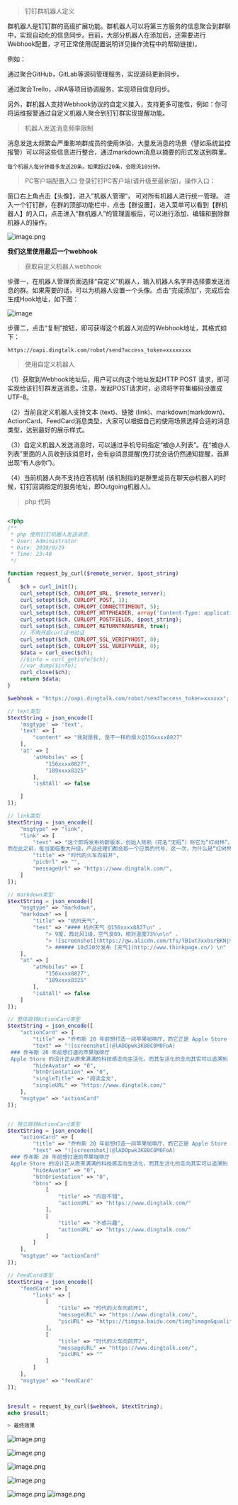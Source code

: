 
> 钉钉群机器人定义

群机器人是钉钉群的高级扩展功能。群机器人可以将第三方服务的信息聚合到群聊中，实现自动化的信息同步。目前，大部分机器人在添加后，还需要进行Webhook配置，才可正常使用(配置说明详见操作流程中的帮助链接)。

例如：

通过聚合GitHub，GitLab等源码管理服务，实现源码更新同步。

通过聚合Trello，JIRA等项目协调服务，实现项目信息同步。

另外，群机器人支持Webhook协议的自定义接入，支持更多可能性，例如：你可将运维报警通过自定义机器人聚合到钉钉群实现提醒功能。

>  机器人发送消息频率限制

消息发送太频繁会严重影响群成员的使用体验，大量发消息的场景（譬如系统监控报警）可以将这些信息进行整合，通过markdown消息以摘要的形式发送到群里。

`每个机器人每分钟最多发送20条。如果超过20条，会限流10分钟。`

>  PC客户端配置入口
登录钉钉PC客户端(请升级至最新版)，操作入口：

窗口右上角点击【头像】，进入”机器人管理“， 可对所有机器人进行统一管理。
进入一个钉钉群，在群的顶部功能栏中，点击【群设置】，进入菜单可以看到【群机器人】的入口，点击进入“群机器人”的管理面板后，可以进行添加、编辑和删除群机器人的操作。

![image.png](https://upload-images.jianshu.io/upload_images/1779921-8d397b4dea70a3ba.png?imageMogr2/auto-orient/strip%7CimageView2/2/w/1240)

**我们这里使用最后一个webhook**

>   获取自定义机器人webhook

步骤一，在机器人管理页面选择“自定义”机器人，输入机器人名字并选择要发送消息的群。如果需要的话，可以为机器人设置一个头像。点击“完成添加”，完成后会生成Hook地址，如下图：

![image](https://upload-images.jianshu.io/upload_images/1779921-3494a7128fabfb08?imageMogr2/auto-orient/strip%7CimageView2/2/w/1240)

步骤二，点击“复制”按钮，即可获得这个机器人对应的Webhook地址，其格式如下：

```
https://oapi.dingtalk.com/robot/send?access_token=xxxxxxxx
```
>  使用自定义机器人

（1）获取到Webhook地址后，用户可以向这个地址发起HTTP POST 请求，即可实现给该钉钉群发送消息。注意，发起POST请求时，必须将字符集编码设置成UTF-8。

（2）当前自定义机器人支持文本 (text)、链接 (link)、markdown(markdown)、ActionCard、FeedCard消息类型，大家可以根据自己的使用场景选择合适的消息类型，达到最好的展示样式。

（3）自定义机器人发送消息时，可以通过手机号码指定“被@人列表”。在“被@人列表”里面的人员收到该消息时，会有@消息提醒(免打扰会话仍然通知提醒，首屏出现“有人@你”)。

（4）当前机器人尚不支持应答机制 (该机制指的是群里成员在聊天@机器人的时候，钉钉回调指定的服务地址，即Outgoing机器人)。


>  php 代码

```php

<?php
/**
 * php 使用钉钉机器人发送消息.
 * User: Administrator
 * Date: 2019/8/29
 * Time: 23:40
 */

function request_by_curl($remote_server, $post_string)
{
    $ch = curl_init();
    curl_setopt($ch, CURLOPT_URL, $remote_server);
    curl_setopt($ch, CURLOPT_POST, 1);
    curl_setopt($ch, CURLOPT_CONNECTTIMEOUT, 5);
    curl_setopt($ch, CURLOPT_HTTPHEADER, array('Content-Type: application/json;charset=utf-8'));
    curl_setopt($ch, CURLOPT_POSTFIELDS, $post_string);
    curl_setopt($ch, CURLOPT_RETURNTRANSFER, true);
    // 不用开启curl证书验证
    curl_setopt($ch, CURLOPT_SSL_VERIFYHOST, 0);
    curl_setopt($ch, CURLOPT_SSL_VERIFYPEER, 0);
    $data = curl_exec($ch);
    //$info = curl_getinfo($ch);
    //var_dump($info);
    curl_close($ch);
    return $data;
}

$webhook = "https://oapi.dingtalk.com/robot/send?access_token=xxxxxx";

// text类型
$textString = json_encode([
    'msgtype' => 'text',
    'text' => [
        "content" => "我就是我, 是不一样的烟火@156xxxx8827"
    ],
    'at' => [
        'atMobiles' => [
            "156xxxx8827",
            "189xxxx8325"
        ],
        'isAtAll' => false

    ]
]);

// link类型
$textString = json_encode([
    "msgtype" => "link",
    "link" => [
        "text" => "这个即将发布的新版本，创始人陈航（花名“无招”）称它为“红树林”。
而在此之前，每当面临重大升级，产品经理们都会取一个应景的代号，这一次，为什么是“红树林”？",
        "title" => "时代的火车向前开",
        "picUrl" => "",
        "messageUrl" => "https://www.dingtalk.com/",
    ]
]);

// markdown类型
$textString = json_encode([
    "msgtype" => "markdown",
    "markdown" => [
        "title" => "杭州天气",
        "text" => "#### 杭州天气 @156xxxx8827\n" .
            "> 9度，西北风1级，空气良89，相对温度73%\n\n" .
            "> ![screenshot](https://gw.alicdn.com/tfs/TB1ut3xxbsrBKNjSZFpXXcXhFXa-846-786.png)\n" .
            "> ###### 10点20分发布 [天气](http://www.thinkpage.cn/) \n"
    ],
    "at" => [
        "atMobiles" => [
            "156xxxx8827",
            "189xxxx8325"
        ],
        "isAtAll" => false
    ]
]);

// 整体跳转ActionCard类型
$textString = json_encode([
    "actionCard" => [
        "title" => "乔布斯 20 年前想打造一间苹果咖啡厅，而它正是 Apple Store 的前身",
        "text" => "![screenshot](@lADOpwk3K80C0M0FoA) 
 ### 乔布斯 20 年前想打造的苹果咖啡厅 
 Apple Store 的设计正从原来满满的科技感走向生活化，而其生活化的走向其实可以追溯到 20 年前苹果一个建立咖啡馆的计划",
        "hideAvatar" => "0",
        "btnOrientation" => "0",
        "singleTitle" => "阅读全文",
        "singleURL" => "https://www.dingtalk.com/"
    ],
    "msgtype" => "actionCard"
]);


// 独立跳转ActionCard类型
$textString = json_encode([
    "actionCard" => [
        "title" => "乔布斯 20 年前想打造一间苹果咖啡厅，而它正是 Apple Store 的前身",
        "text" => "![screenshot](@lADOpwk3K80C0M0FoA) 
 ### 乔布斯 20 年前想打造的苹果咖啡厅 
 Apple Store 的设计正从原来满满的科技感走向生活化，而其生活化的走向其实可以追溯到 20 年前苹果一个建立咖啡馆的计划",
        "hideAvatar" => "0",
        "btnOrientation" => "0",
        "btns" => [
            [
                "title" => "内容不错",
                "actionURL" => "https://www.dingtalk.com/"
            ],
            [
                "title" => "不感兴趣",
                "actionURL" => "https://www.dingtalk.com/"
            ]
        ]
    ],
    "msgtype" => "actionCard"
]);

// FeedCard类型
$textString = json_encode([
    "feedCard" => [
        "links" => [
            [
                "title" => "时代的火车向前开1",
                "messageURL" => "https://www.dingtalk.com/",
                "picURL" => "https://timgsa.baidu.com/timg?image&quality=80&size=b9999_10000&sec=1567105217584&di=4c91fefc045f54267edcf8c544e3bd3b&imgtype=0&src=http%3A%2F%2Fk.zol-img.com.cn%2Fdcbbs%2F16420%2Fa16419096_s.jpg"
            ],
            [
                "title" => "时代的火车向前开2",
                "messageURL" => "https://www.dingtalk.com/",
                "picURL" => ""
            ]
        ]
    ],
    "msgtype" => "feedCard"
]);


$result = request_by_curl($webhook, $textString);
echo $result;

> 最终效果

```
![image.png](https://upload-images.jianshu.io/upload_images/1779921-90c83f55d13cf646.png?imageMogr2/auto-orient/strip%7CimageView2/2/w/1240)

![image.png](https://upload-images.jianshu.io/upload_images/1779921-03c8dc2a3a590cc5.png?imageMogr2/auto-orient/strip%7CimageView2/2/w/1240)

![image.png](https://upload-images.jianshu.io/upload_images/1779921-827c34806ac27e77.png?imageMogr2/auto-orient/strip%7CimageView2/2/w/1240)

![image.png](https://upload-images.jianshu.io/upload_images/1779921-5592cb376a9ee77b.png?imageMogr2/auto-orient/strip%7CimageView2/2/w/1240)

![image.png](https://upload-images.jianshu.io/upload_images/1779921-0b884cb646666d86.png?imageMogr2/auto-orient/strip%7CimageView2/2/w/1240)
![image.png](https://upload-images.jianshu.io/upload_images/1779921-89380973ac63e03b.png?imageMogr2/auto-orient/strip%7CimageView2/2/w/1240)
